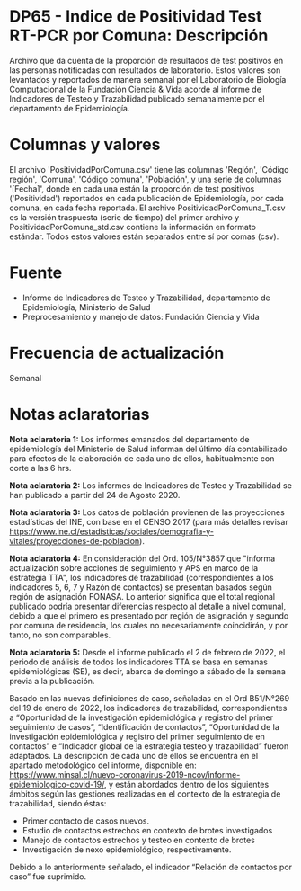 # DP65 - Indice de Positividad Test RT-PCR por Comuna: Descripción
Archivo que da cuenta de la proporción de resultados de test positivos en las personas notificadas con resultados de laboratorio.
Estos valores son levantados y reportados de manera semanal por el Laboratorio de Biología Computacional de la Fundación Ciencia & Vida 
acorde al informe de Indicadores de Testeo y Trazabilidad publicado semanalmente por el departamento de Epidemiología.

# Columnas y valores

El archivo 'PositividadPorComuna.csv' tiene las columnas 'Región', 'Código región', 'Comuna', 'Código comuna', 'Población', y una serie de columnas '[Fecha]', donde en cada una están la proporción de test positivos ('Positividad') reportados en cada publicación de Epidemiología, por cada comuna, en cada fecha reportada. El archivo PositividadPorComuna_T.csv es la versión traspuesta (serie de tiempo) del primer archivo y PositividadPorComuna_std.csv contiene la información en formato estándar. Todos estos valores están separados entre sí por comas (csv).

# Fuente
* Informe de Indicadores de Testeo y Trazabilidad, departamento de Epidemiología, Ministerio de Salud
* Preprocesamiento y manejo de datos: Fundación Ciencia y Vida

# Frecuencia de actualización
Semanal

# Notas aclaratorias

**Nota aclaratoria 1:** Los informes emanados del departamento de epidemiología del Ministerio de Salud informan del último día contabilizado para efectos de la elaboración de cada uno de ellos, habitualmente con corte a las 6 hrs.

**Nota aclaratoria 2:** Los informes de Indicadores de Testeo y Trazabilidad se han publicado a partir del 24 de Agosto 2020.

**Nota aclaratoria 3:** Los datos de población provienen de las proyecciones estadísticas del INE, con base en el CENSO 2017 (para más detalles revisar https://www.ine.cl/estadisticas/sociales/demografia-y-vitales/proyecciones-de-poblacion).

**Nota aclaratoria 4:** En consideración del Ord. 105/N°3857 que "informa actualización sobre acciones de seguimiento y APS en marco de la estrategia TTA", los indicadores de trazabilidad (correspondientes a los indicadores 5, 6, 7 y Razón de contactos) se presentan basados según región de asignación FONASA. Lo anterior significa que el total regional publicado podría presentar diferencias respecto al detalle a nivel comunal, debido a que el primero es presentado por región de asignación y segundo por comuna de residencia, los cuales no necesariamente coincidirán, y por tanto, no son comparables.

**Nota aclaratoria 5:** Desde el informe publicado el 2 de febrero de 2022, el periodo de análisis de todos los indicadores TTA se basa en semanas epidemiológicas (SE), es decir, abarca de domingo a sábado de la semana previa a la publicación.

Basado en las nuevas definiciones de caso, señaladas en el Ord B51/N°269 del 19 de enero de 2022, los indicadores de trazabilidad, correspondientes a “Oportunidad de la investigación epidemiológica y registro del primer seguimiento de casos”, “Identificación de contactos”, “Oportunidad de la investigación epidemiológica y registro del primer seguimiento de en contactos” e “Indicador global de la estrategia testeo y trazabilidad” fueron adaptados. La descripción de cada uno de ellos se encuentra en el apartado metodológico del informe, disponible en: https://www.minsal.cl/nuevo-coronavirus-2019-ncov/informe-epidemiologico-covid-19/, y están abordados dentro de los siguientes ámbitos según las gestiones realizadas en el contexto de la estrategia de trazabilidad, siendo éstas:

- Primer contacto de casos nuevos.
- Estudio de contactos estrechos en contexto de brotes investigados
- Manejo de contactos estrechos y testeo en contexto de brotes
- Investigación de nexo epidemiológico, respectivamente.

Debido a lo anteriormente señalado, el indicador “Relación de contactos por caso” fue suprimido.